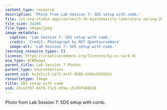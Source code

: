 ```yaml
---
content_type: resource
description: 'Photo from Lab Session 7: SDS setup with comb.'
file: /ol-ocw-studio-app/courses/5-36-biochemistry-laboratory-spring-2009/24ce2fb7847871c5e59ac5c04f488246_Lab7_1.jpg
file_size: 34206
file_type: image/jpeg
image_metadata:
  caption: 'Lab Session 7: SDS setup with comb.'
  credit: 'Credit: Photograph by MIT OpenCourseWare'
  image-alt: 'Lab Session 7: SDS setup with comb.'
learning_resource_types: []
license: https://creativecommons.org/licenses/by-nc-sa/4.0/
ocw_type: OCWImage
parent_title: Lab Session 7 Photos
parent_type: CourseSection
parent_uid: bc2e1cc3-2a73-3e3f-458b-d34bc036542e
resourcetype: Image
title: SDS setup with comb
uid: 24ce2fb7-8478-71c5-e59a-c5c04f488246
---
```

Photo from Lab Session 7: SDS setup with comb.
